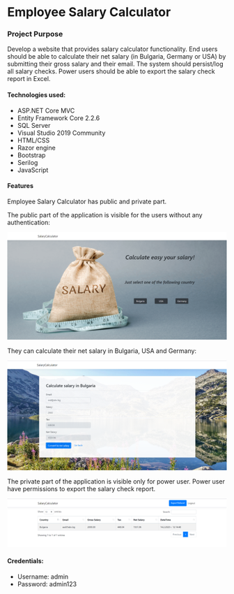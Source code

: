 # Employee Salary Calculator

### Project Purpose

Develop a website that provides salary calculator functionality. End users should be able to calculate their net salary (in Bulgaria, Germany or USA) by submitting their gross salary and their email. The system should persist/log all salary checks. Power users should be able to export the salary check report in Excel. 

#### Technologies used: 
   - ASP.NET Core MVC 
   - Entity Framework Core 2.2.6
   - SQL Server 
   - Visual Studio 2019 Community
   - HTML/CSS 
   - Razor engine
   - Bootstrap
   - Serilog
   - JavaScript

#### Features

Employee Salary Calculator has public and private part.

The public part of the application is visible for the users without any authentication:

![](homePage.png)

They can calculate their net salary in Bulgaria, USA and Germany:

![](calculate.png)


The private part of the application is visible only for power user.
Power user have permissions to export the salary check report.

![](report.png)


#### Credentials:

   - Username: admin
   - Password: admin123